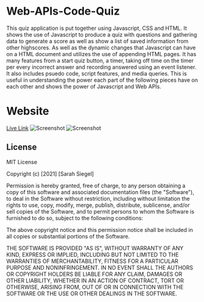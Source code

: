 # Web-APIs-Code-Quiz
This quiz application is put together using Javascript, CSS and HTML. It shows the use of Javascript to produce a quiz with questions and gathering data to generate a score as well as show a list of saved information from other highscores. As well as the dynamic changes that Javascript can have on a HTML document and utilizes the use of appending HTML pages. It has many features from a start quiz button, a timer, taking off time on the timer per every incorrect answer and recording answered using an event listener. It also includes psuedo code, script features, and media queries. This is useful in understanding the power each part of the following pieces have on each other and shows the power of Javascript and Web APIs.

# Website

[Live Link](https://sarsieg.github.io/Web-APIs-Code-Quiz/)
![Screenshot](/assets/images/Screenshot(4).png/)
![Screenshot](/assets/images/Screenshot(11).png/)

## License

MIT License

Copyright (c) [2021] [Sarah Siegel]

Permission is hereby granted, free of charge, to any person obtaining a copy
of this software and associated documentation files (the "Software"), to deal
in the Software without restriction, including without limitation the rights
to use, copy, modify, merge, publish, distribute, sublicense, and/or sell
copies of the Software, and to permit persons to whom the Software is
furnished to do so, subject to the following conditions:

The above copyright notice and this permission notice shall be included in all
copies or substantial portions of the Software.

THE SOFTWARE IS PROVIDED "AS IS", WITHOUT WARRANTY OF ANY KIND, EXPRESS OR
IMPLIED, INCLUDING BUT NOT LIMITED TO THE WARRANTIES OF MERCHANTABILITY,
FITNESS FOR A PARTICULAR PURPOSE AND NONINFRINGEMENT. IN NO EVENT SHALL THE
AUTHORS OR COPYRIGHT HOLDERS BE LIABLE FOR ANY CLAIM, DAMAGES OR OTHER
LIABILITY, WHETHER IN AN ACTION OF CONTRACT, TORT OR OTHERWISE, ARISING FROM,
OUT OF OR IN CONNECTION WITH THE SOFTWARE OR THE USE OR OTHER DEALINGS IN THE
SOFTWARE.
